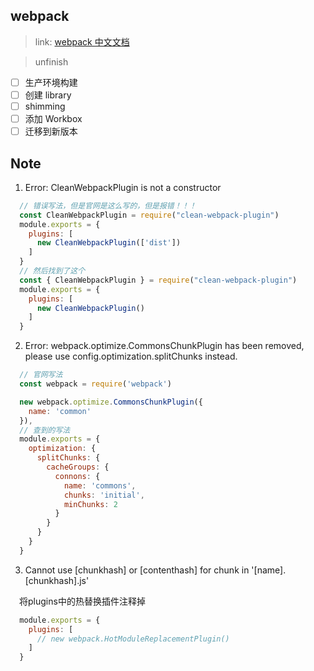 ## webpack

> link: [webpack 中文文档](https://www.webpackjs.com/)

> unfinish

- [ ] 生产环境构建
- [ ] 创建 library
- [ ] shimming
- [ ] 添加 Workbox
- [ ] 迁移到新版本

## Note

1. Error: CleanWebpackPlugin is not a constructor
``` javascript
  // 错误写法，但是官网是这么写的，但是报错！！！
  const CleanWebpackPlugin = require("clean-webpack-plugin")
  module.exports = {
    plugins: [
      new CleanWebpackPlugin(['dist'])
    ]
  }
  // 然后找到了这个
  const { CleanWebpackPlugin } = require("clean-webpack-plugin")
  module.exports = {
    plugins: [
      new CleanWebpackPlugin()
    ]
  }
```
2. Error: webpack.optimize.CommonsChunkPlugin has been removed, please use config.optimization.splitChunks instead.
```javascript
  // 官网写法
  const webpack = require('webpack')

  new webpack.optimize.CommonsChunkPlugin({
    name: 'common'
  }),
  // 查到的写法
  module.exports = {
    optimization: {
      splitChunks: {
        cacheGroups: {
          connons: {
            name: 'commons',
            chunks: 'initial',
            minChunks: 2
          }
        }
      }
    }
  }
```
3. Cannot use [chunkhash] or [contenthash] for chunk in '[name].[chunkhash].js' 

&emsp;将plugins中的热替换插件注释掉
``` javascript
  module.exports = {
    plugins: [
      // new webpack.HotModuleReplacementPlugin()
    ]
  }
```